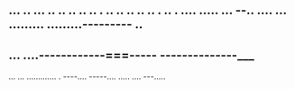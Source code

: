 ... .. ... .. .. .. .. .. . .. .. .. .. .. . .. . .... 
..... ...
--.. ....
... 
.........
.........---------
.. 
---
... ....------------===-----
--------------___
-----
... ... ............. . ----.... -----.... 
..... 
.... 
---..... 
